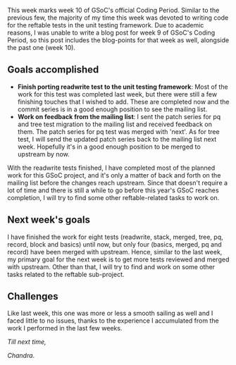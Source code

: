 This week marks week 10 of GSoC's official Coding Period. Similar to the previous few, the majority of my time this week was devoted to writing code for the reftable tests in the unit testing framework. Due to academic reasons, I was unable to write a blog post for week 9 of GSoC's Coding Period, so this post includes the blog-points for that week as well, alongside the past one (week 10).

## Goals accomplished
- **Finish porting readwrite test to the unit testing framework**: Most of the work for this test was completed last week, but there were still a few finishing touches that I wished to add. These are completed now and the commit series is in a good enough position to see the mailing list.
- **Work on feedback from the mailing list**: I sent the patch series for pq and tree test migration to the mailing list and received feedback on them. The patch series for pq test was merged with 'next'. As for tree test, I will send the updated patch series back to the mailing list next week. Hopefully it's in a good enough position to be merged to upstream by now.

With the readwrite tests finished, I have completed most of the planned work for this GSoC project, and it's only a matter of back and forth on the mailing list before the changes reach upstream. Since that doesn't require a lot of time and there is still a while to go before this year's GSoC reaches completion, I will try to find some other reftable-related tasks to work on.

## Next week's goals
I have finished the work for eight tests (readwrite, stack, merged, tree, pq, record, block and basics) until now, but only four (basics, merged, pq and record) have been merged with upstream. Hence, similar to the last week, my primary goal for the next week is to get more tests reviewed and merged with upstream. Other than that, I will try to find and work on some other tasks related to the reftable sub-project.

## Challenges
Like last week, this one was more or less a smooth sailing as well and I faced little to no issues, thanks to the experience I accumulated from the work I performed in the last few weeks.

_Till next time,_

_Chandra_.
